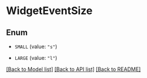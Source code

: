 # WidgetEventSize

## Enum

- `SMALL` (value: `"s"`)

- `LARGE` (value: `"l"`)

[[Back to Model list]](../README.md#documentation-for-models) [[Back to API list]](../README.md#documentation-for-api-endpoints) [[Back to README]](../README.md)
